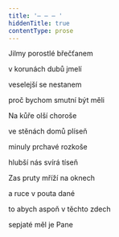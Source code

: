 ```yaml
---
title: '– – – '
hiddenTitle: true
contentType: prose
---
```


Jilmy porostlé břečťanem

v korunách dubů jmelí

veselejší se nestanem

proč bychom smutní být měli

Na kůře olší choroše

ve stěnách domů plíseň

minuly prchavé rozkoše

hlubší nás svírá tíseň

Zas pruty mříží na oknech

a ruce v pouta dané

to abych aspoň v těchto zdech

sepjaté měl je Pane

